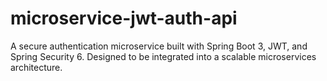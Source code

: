 # microservice-jwt-auth-api
A secure authentication microservice built with Spring Boot 3, JWT, and Spring Security 6. Designed to be integrated into a scalable microservices architecture.
